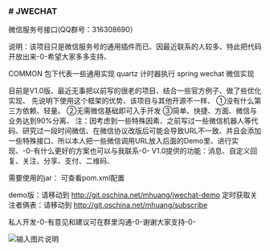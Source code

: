 ### # JWECHAT

微信服务号接口(QQ群号：316308690）

说明：该项目只是微信服务号的通用插件而已、因最近联系的人较多、特此把代码开放出来-0-希望大家多多支持、

COMMON 包下代表一些通用实现
quartz 计时器执行
spring 
wechat 微信实现

目前是V1.0版、最近无事把以前写的很老的项目、结合一些官方例子、做了些优化实现、
先说明下使用这个框架的优势、该项目与其他开源不一样、
①没有什么第三方依赖、轻量。
②无需微信基础即可入手开发
③简单、快捷、方面、微信与业务达到90%分离、
注：因考虑到一些特殊因素、之前写过一些微信机器人等代码、研究过一段时间微信、在微信协议改版后可能会导致URL不一致、并且会添加一些特殊接口、所以本人把一些微信调用URL放入后面的Demo里、进行实现、-0-有什么更好的方案也可以与我联系-0-
V1.0提供的功能：消息、自定义回复、关注、分享、支付、二维码、

需要使用的jar：
	可查看pom.xml配置
	
demo版：请移动到 http://git.oschina.net/mhuang/jwechat-demo
定时获取关注者俩表：请移动到 http://git.oschina.net/mhuang/subscribe

私人开发-0-有意见和建议可在群里沟通-0-谢谢大家支持-0-

![输入图片说明](http://git.oschina.net/uploads/images/2017/0209/134139_ce4f8415_593956.png "jwechat 交流群")